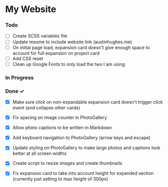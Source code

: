 # My Website


### Todo

- [ ] Create SCSS variables file  
- [ ] Update resume to include website link (austinhughes.me)  
- [ ] On initial page load, expansion card doesn't give enough space to account for full expansion on project card  
- [ ] Add CSS reset  
- [ ] Clean up Google Fonts to only load the two I am using  

### In Progress


### Done ✓

- [x] Make sure click on non-expandable expansion card doesn't trigger click event (and collapse other cards)  
- [x] Fix spacing on image counter in PhotoGallery  
- [x] Allow photo captions to be written in Markdown  
- [x] Add keyboard navigation to PhotoGallery (arrow keys and escape)  
- [x] Update styling on PhotoGallery to make large photos and captions look better at all screen widths  
- [x] Create script to resize images and create thumbnails  
- [x] Fix expansion card to take into account height for expanded section (currently just setting to max height of 300px)  

